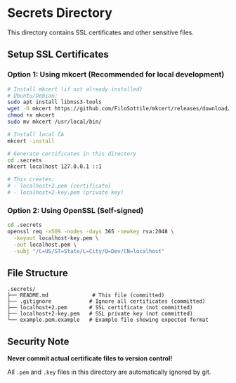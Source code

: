 # Secrets Directory

This directory contains SSL certificates and other sensitive files.

## Setup SSL Certificates

### Option 1: Using mkcert (Recommended for local development)

```bash
# Install mkcert (if not already installed)
# Ubuntu/Debian:
sudo apt install libnss3-tools
wget -O mkcert https://github.com/FiloSottile/mkcert/releases/download/v1.4.4/mkcert-v1.4.4-linux-amd64
chmod +x mkcert
sudo mv mkcert /usr/local/bin/

# Install local CA
mkcert -install

# Generate certificates in this directory
cd .secrets
mkcert localhost 127.0.0.1 ::1

# This creates:
# - localhost+2.pem (certificate)
# - localhost+2-key.pem (private key)
```

### Option 2: Using OpenSSL (Self-signed)

```bash
cd .secrets
openssl req -x509 -nodes -days 365 -newkey rsa:2048 \
  -keyout localhost-key.pem \
  -out localhost.pem \
  -subj "/C=US/ST=State/L=City/O=Dev/CN=localhost"
```

## File Structure

```
.secrets/
├── README.md              # This file (committed)
├── .gitignore            # Ignore all certificates (committed)
├── localhost+2.pem       # SSL certificate (not committed)
├── localhost+2-key.pem   # SSL private key (not committed)
└── example.pem.example   # Example file showing expected format
```

## Security Note

**Never commit actual certificate files to version control!**

All `.pem` and `.key` files in this directory are automatically ignored by git.

